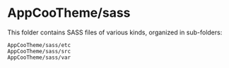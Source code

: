 # AppCooTheme/sass

This folder contains SASS files of various kinds, organized in sub-folders:

    AppCooTheme/sass/etc
    AppCooTheme/sass/src
    AppCooTheme/sass/var
